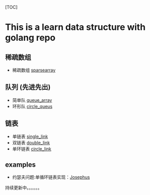 [TOC]


# This is a learn data structure with golang repo
## 稀疏数组 
- 稀疏数组 [sparsearray](https://github.com/miiniper/data_structure/blob/master/sparsearray.go)
## 队列 (先进先出)
-  简单队 [queue_array](https://github.com/miiniper/data_structure/blob/master/queuearray.go)
-  环形队 [circle_queus](https://github.com/miiniper/data_structure/blob/master/circle_queue.go)
## 链表
-  单链表 [single_link](https://github.com/miiniper/data_structure/blob/master/single_link.go)
-  双链表 [double_link](https://github.com/miiniper/data_structure/blob/master/double_link.go)
-  单环链表 [circle_link](https://github.com/miiniper/data_structure/blob/master/circle_link.go)

## examples
-  约瑟夫问题:单循环链表实现：[Josephus](https://github.com/miiniper/data_structure/blob/master/circle_link.go)

持续更新中。。。。。。




